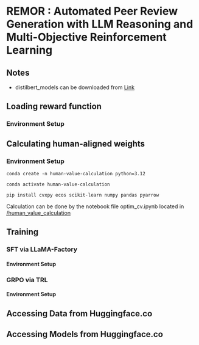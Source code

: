 # REMOR : Automated Peer Review Generation with LLM Reasoning and Multi-Objective Reinforcement Learning

## Notes
- distilbert_models can be downloaded from [Link](https://journals.plos.org/plosbiology/article?id=10.1371/journal.pbio.3002238)

## Loading reward function
### Environment Setup


## Calculating human-aligned weights
### Environment Setup
```
conda create -n human-value-calculation python=3.12  

conda activate human-value-calculation 
  
pip install cvxpy ecos scikit-learn numpy pandas pyarrow

```

Calculation can be done by the notebook file optim_cv.ipynb located in [/human_value_calculation](/human_value_calculation)

## Training

### SFT via LLaMA-Factory
#### Environment Setup


### GRPO via TRL
#### Environment Setup

## Accessing Data from Huggingface.co

## Accessing Models from Huggingface.co
